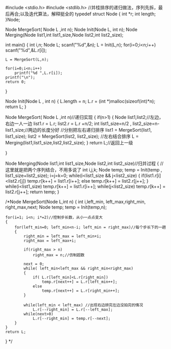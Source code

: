 #include <stdio.h>
#include <stdlib.h>
//并桂排序的递归做法，序列先拆，最后再合;以及迭代算法，解释挺全的
typedef struct Node
{
    int *r;
    int length;
}Node;

Node MergeSort( Node L ,int n);
Node Init(Node L, int n);
Node Merging(Node list1,int list1_size,Node list2,int list2_size);

int main()
{
    int i,n;
    Node L;
    scanf("%d",&n);
    L = Init(L,n);
    for(i=0;i<n;i++)
        scanf("%d",&L.r[i]);

    L = MergeSort(L,n);

    for(i=0;i<n;i++)
        printf("%d ",L.r[i]);
    printf("\n");
    return 0;
}

Node Init(Node L , int n)
{
    L.length = n;
    L.r = (int *)malloc(sizeof(int)*n);
    return L;
}

Node MergeSort( Node L ,int n)//递归实现
{
    if(n>1)
    {
        Node list1,list2;//左边，右边一人一边
        list1.r = L.r;
        list2.r = L.r +n/2;
        int list1_size=n/2 , list2_size=n-list1_size;//两边的长度分好
        //分别把左右递归排序
        list1 = MergeSort(list1, list1_size);
        list2 = MergeSort(list2, list2_size);
        //左右结合排序
        L = Merging(list1,list1_size,list2,list2_size);
    }
    return L;//返回上一级

}

Node Merging(Node list1,int list1_size,Node list2,int list2_size)//归并过程
{    //这里就是把两个序列结合，不用多说了
    int i,j,k;
    Node temp;
    temp = Init(temp , list1_size+list2_size);
    i=j=k=0;
    while(i<list1_size && j<list2_size)
    {
        if(list1.r[i]<list2.r[j])
            temp.r[k++] = list1.r[i++];
        else
            temp.r[k++] = list2.r[j++];
    }
    while(i<list1_size)
        temp.r[k++] = list1.r[i++];
    while(j<list2_size)
        temp.r[k++] = list2.r[j++];
    return temp;
}

/*Node MergeSort(Node L,int n)
{
    int i,left_min, left_max,right_min, right_max,next;
    Node temp;
    temp = Init(temp,n);

    for(i=1; i<n; i*=2)//控制步长数，从小一点点变大
    {
        for(left_min=0; left_min<n-i; left_min = right_max)//每个步长下的一趟
        {
            right_min = left_max = left_min+i;
            right_max = left_max+i;

            if(right_max > n)
                right_max = n;//仿制超数

            next = 0;
            while( left_min<left_max && right_min<right_max)
            {
                if( L.r[left_min]<L.r[right_min])
                    temp.r[next++] = L.r[left_min++];
                else
                    temp.r[next++] = L.r[right_min++];
            }

            while(left_min < left_max) //出现右边排完左边没拍完的情况
                L.r[--right_min] = L.r[--left_max];
            while(next>0)
                L.r[--right_min] = temp.r[--next];
        }
    }
    return L;
}
*/
